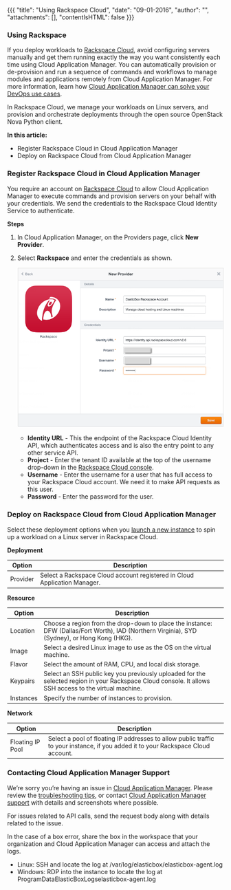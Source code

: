 {{{
"title": "Using Rackspace Cloud",
"date": "09-01-2016",
"author": "",
"attachments": [],
"contentIsHTML": false
}}}


### Using Rackspace

If you deploy workloads to [Rackspace Cloud](https://mycloud.rackspace.com/), avoid configuring servers manually and get them running exactly the way you want consistently each time using Cloud Application Manager. You can automatically provision or de-provision and run a sequence of commands and workflows to manage modules and applications remotely from Cloud Application Manager. For more information, learn how [Cloud Application Manager can solve your DevOps use cases](//www.ctl.io/cloud-application-manager/).

In Rackspace Cloud, we manage your workloads on Linux servers, and provision and orchestrate deployments through the open source OpenStack Nova Python client.

**In this article:**
* Register Rackspace Cloud in Cloud Application Manager
* Deploy on Rackspace Cloud from Cloud Application Manager

### Register Rackspace Cloud in Cloud Application Manager

You require an account on [Rackspace Cloud](https://mycloud.rackspace.com/) to allow Cloud Application Manager to execute commands and provision servers on your behalf with your credentials. We send the credentials to the Rackspace Cloud Identity Service to authenticate.

**Steps**
1. In Cloud Application Manager, on the Providers page, click **New Provider**.

2. Select **Rackspace** and enter the credentials as shown.

   ![rackspace-entercredentials-1.png](../../images/cloud-application-manager/rackspace-entercredentials-1.png)

   * **Identity URL** - This the endpoint of the Rackspace Cloud Identity API, which authenticates access and is also the entry point to any other service API.
   * **Project** - Enter the tenant ID available at the top of the username drop-down in the [Rackspace Cloud console](https://mycloud.rackspace.com/).
   * **Username** - Enter the username for a user that has full access to your Rackspace Cloud account. We need it to make API requests as this user.
   * **Password** - Enter the password for the user.

### Deploy on Rackspace Cloud from Cloud Application Manager

Select these deployment options when you [launch a new instance](./deploying-managing-instances.md) to spin up a workload on a Linux server in Rackspace Cloud.


**Deployment**

| Option | Description |
|--------|-------------|
| Provider | Select a Rackspace Cloud account registered in Cloud Application Manager. |


**Resource**

| Option | Description |
|--------|-------------|
| Location | Choose a region from the drop-down to place the instance: DFW (Dallas/Fort Worth), IAD (Northern Virginia), SYD (Sydney), or Hong Kong (HKG). |
| Image | Select a desired Linux image to use as the OS on the virtual machine. |
| Flavor | Select the amount of RAM, CPU, and local disk storage. |
| Keypairs | Select an SSH public key you previously uploaded for the selected region in your Rackspace Cloud console. It allows SSH access to the virtual machine. |
|Instances | Specify the number of instances to provision.|


**Network**

| Option | Description |
|--------|-------------|
| Floating IP Pool | Select a pool of floating IP addresses to allow public traffic to your instance, if you added it to your Rackspace Cloud account. |

### Contacting Cloud Application Manager Support

We’re sorry you’re having an issue in [Cloud Application Manager](https://www.ctl.io/cloud-application-manager/). Please review the [troubleshooting tips](../Troubleshooting/troubleshooting-tips.md), or contact [Cloud Application Manager support](mailto:cloudsupport@centurylink.com) with details and screenshots where possible.

For issues related to API calls, send the request body along with details related to the issue.

In the case of a box error, share the box in the workspace that your organization and Cloud Application Manager can access and attach the logs.
* Linux: SSH and locate the log at /var/log/elasticbox/elasticbox-agent.log
* Windows: RDP into the instance to locate the log at ProgramDataElasticBoxLogselasticbox-agent.log
